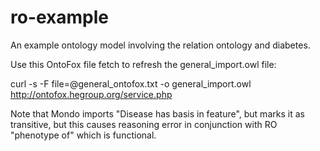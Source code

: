 # ro-example
An example ontology model involving the relation ontology and diabetes.

Use this OntoFox file fetch to refresh the general_import.owl file:

curl -s -F file=@general_ontofox.txt -o general_import.owl http://ontofox.hegroup.org/service.php

Note that Mondo imports "Disease has basis in feature", but marks it as transitive, but this causes reasoning error in conjunction with RO "phenotype of" which is functional.
